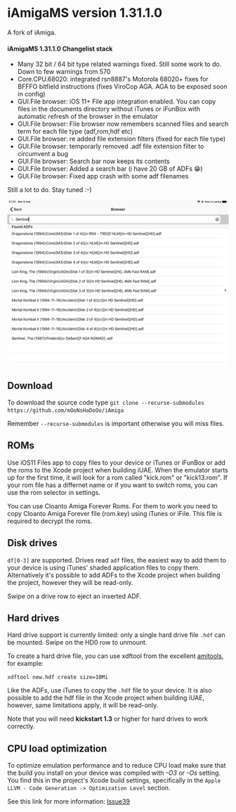# iAmigaMS version 1.31.1.0

A fork of iAmiga.

#### iAmigaMS 1.31.1.0 Changelist stack

- Many 32 bit / 64 bit type related warnings fixed. Still some work to do. Down to few warnings from 570
- Core.CPU.68020: integrated rsn8887's Motorola 68020+ fixes for BFFFO bitfield instructions (fixes ViroCop AGA. AGA to be exposed soon in config)
- GUI.File browser: iOS 11+ File app integration enabled. You can copy files in the documents directory without iTunes or iFunBox with automatic refresh of the browser in the emulator
- GUI.File browser: File browser now remembers scanned files and search term for each file type (adf,rom,hdf etc)
- GUI.File browser: re added file extension filters (fixed for each file type)
- GUI.File browser: temporarly removed .adf file extension filter to circumvent a bug
- GUI.File browser: Search bar now keeps its contents
- GUI.File browser: Added a search bar (i have 20 GB of ADFs 😁)
- GUI.File browser: Fixed app crash with some adf filenames

Still a lot to do. Stay tuned :-)

![alt text](https://github.com/mOoNsHaDoOo/Images/blob/master/iAmigaNew.jpg?raw=true)

## Download

To download the source code type `git clone --recurse-submodules https://github.com/mOoNsHaDoOo/iAmiga`

Remember `--recurse-submodules` is important otherwise you will miss files.

## ROMs

Use iOS11 Files app to copy files to your device or iTunes or iFunBox or add the roms to the Xcode project when building iUAE.  When the emulator starts up for the first time, it will look for a rom called "kick.rom" or "kick13.rom".  If your rom file has a differnet name or if you want to switch roms, you can use the rom selector in settings.

You can use Cloanto Amiga Forever Roms. For them to work you need to copy Cloanto Amiga Forever file (rom.key) using iTunes or iFile. This file is required to decrypt the roms.

## Disk drives

`df[0-3]` are supported. Drives read `adf` files, the easiest way to add them to your device is using iTunes' shaded application files to copy them. Alternatively it's possible to add ADFs to the Xcode project when building the project, however they will be read-only.

Swipe on a drive row to eject an inserted ADF.

## Hard drives

Hard drive support is currently limited: only a single hard drive file `.hdf` can be mounted. Swipe on the HD0 row to unmount.

To create a hard drive file, you can use xdftool from the excellent [amitools](https://github.com/cnvogelg/amitools), for example:

    xdftool new.hdf create size=10Mi

Like the ADFs, use iTunes to copy the `.hdf` file to your device. It is also possible to add the hdf file in the Xcode project when building iUAE, however, same limitations apply, it will be read-only.

Note that you will need **kickstart 1.3** or higher for hard drives to work correctly.

## CPU load optimization

To optimize emulation performance and to reduce CPU load make sure that the build you install on your device was compiled with *-O3* or *-Os* setting.
You find this in the project's Xcode build settings, specifically in the `Apple LLVM - Code Generation -> Optimization Level` section.

See this link for more information: [Issue39](https://github.com/emufreak/iAmiga/issues/39)
